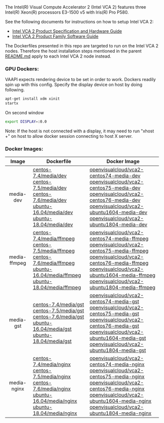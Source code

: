 The Intel(R) Visual Compute Accelerator 2 (Intel VCA 2) features three Intel(R) Xeon(R) processors E3-1500 v5 with Iris(R) Pro P580.    

See the following documents for instructions on how to setup Intel VCA 2: 
- [Intel VCA 2 Product Specification and Hardware Guide](https://www.intel.com/content/dam/support/us/en/documents/server-products/server-accessories/VCA2_HW_User_Guide.pdf)
- [Intel VCA 2 Product Family Software Guide](https://www.intel.com/content/dam/support/us/en/documents/server-products/server-accessories/VCA_SoftwareUserGuide.pdf)

The Dockerfiles presented in this repo are targeted to run on the Intel VCA 2 nodes. Therefore the host installation steps mentioned in the parent [README.md](../README.md) apply to each Intel VCA 2 node instead. 

### GPU Dockers:

VAAPI expects rendering device to be set in order to work. Dockers readily spin up with this config. Specify the display device on host by doing following.

```bash
apt-get install xdm xinit
startx
```

On second window
```bash
export DISPLAY=:0.0
```

Note: If the host is not connected with a display, it may need to run "xhost +" on host to allow docker session connecting to host X server.

### Docker Images:

|Image|Dockerfile|Docker Image|
|:-:|---|---|
|media-dev|[centos-7.4/media/dev](centos-7.4/media/dev)<br>[centos-7.5/media/dev](centos-7.5/media/dev)<br>[centos-7.6/media/dev](centos-7.6/media/dev)<br>[ubuntu-16.04/media/dev](ubuntu-16.04/media/dev)<br>[ubuntu-18.04/media/dev](ubuntu-18.04/media/dev)|[openvisualcloud/vca2-centos74-media-dev](https://hub.docker.com/r/openvisualcloud/vca2-centos74-media-dev)<br>[openvisualcloud/vca2-centos75-media-dev](https://hub.docker.com/r/openvisualcloud/vca2-centos75-media-dev)<br>[openvisualcloud/vca2-centos76-media-dev](https://hub.docker.com/r/openvisualcloud/vca2-centos76-media-dev)<br>[openvisualcloud/vca2-ubuntu1604-media-dev](https://hub.docker.com/r/openvisualcloud/vca2-ubuntu1604-media-dev)<br>[openvisualcloud/vca2-ubuntu1804-media-dev](https://hub.docker.com/r/openvisualcloud/vca2-ubuntu1804-media-dev)|
|media-ffmpeg|[centos-7.4/media/ffmpeg](centos-7.4/media/ffmpeg)<br>[centos-7.5/media/ffmpeg](centos-7.5/media/ffmpeg)<br>[centos-7.6/media/ffmpeg](centos-7.6/media/ffmpeg)<br>[ubuntu-16.04/media/ffmpeg](ubuntu-16.04/media/ffmpeg)<br>[ubuntu-18.04/media/ffmpeg](ubuntu-18.04/media/ffmpeg)|[openvisualcloud/vca2-centos74-media-ffmpeg](https://hub.docker.com/r/openvisualcloud/vca2-centos74-media-ffmpeg)<br>[openvisualcloud/vca2-centos75-media-ffmpeg](https://hub.docker.com/r/openvisualcloud/vca2-centos75-media-ffmpeg)<br>[openvisualcloud/vca2-centos76-media-ffmpeg](https://hub.docker.com/r/openvisualcloud/vca2-centos76-media-ffmpeg)<br>[openvisualcloud/vca2-ubuntu1604-media-ffmpeg](https://hub.docker.com/r/openvisualcloud/vca2-ubuntu1604-media-ffmpeg)<br>[openvisualcloud/vca2-ubuntu1804-media-ffmpeg](https://hub.docker.com/r/openvisualcloud/vca2-ubuntu1804-media-ffmpeg)|
|media-gst|[centos-7.4/media/gst](centos-7.4/media/gst)<br>[centos-7.5/media/gst](centos-7.5/media/gst)<br>[centos-7.6/media/gst](centos-7.6/media/gst)<br>[ubuntu-16.04/media/gst](ubuntu-16.04/media/gst)<br>[ubuntu-18.04/media/gst](ubuntu-18.04/media/gst)|[openvisualcloud/vca2-centos74-media-gst](https://hub.docker.com/r/openvisualcloud/vca2-centos74-media-gst)<br>[openvisualcloud/vca2-centos75-media-gst](https://hub.docker.com/r/openvisualcloud/vca2-centos75-media-gst)<br>[openvisualcloud/vca2-centos76-media-gst](https://hub.docker.com/r/openvisualcloud/vca2-centos76-media-gst)<br>[openvisualcloud/vca2-ubuntu1604-media-gst](https://hub.docker.com/r/openvisualcloud/vca2-ubuntu1604-media-gst)<br>[openvisualcloud/vca2-ubuntu1804-media-gst](https://hub.docker.com/r/openvisualcloud/vca2-ubuntu1804-media-gst)|
|media-nginx|[centos-7.4/media/nginx](centos-7.4/media/nginx)<br>[centos-7.5/media/nginx](centos-7.5/media/nginx)<br>[centos-7.6/media/nginx](centos-7.6/media/nginx)<br>[ubuntu-16.04/media/nginx](ubuntu-16.04/media/nginx)<br>[ubuntu-18.04/media/nginx](ubuntu-18.04/media/nginx)|[openvisualcloud/vca2-centos74-media-nginx](https://hub.docker.com/r/openvisualcloud/vca2-centos74-media-nginx)<br>[openvisualcloud/vca2-centos75-media-nginx](https://hub.docker.com/r/openvisualcloud/vca2-centos75-media-nginx)<br>[openvisualcloud/vca2-centos76-media-nginx](https://hub.docker.com/r/openvisualcloud/vca2-centos76-media-nginx)<br>[openvisualcloud/vca2-ubuntu1604-media-nginx](https://hub.docker.com/r/openvisualcloud/vca2-ubuntu1604-media-nginx)<br>[openvisualcloud/vca2-ubuntu1804-media-nginx](https://hub.docker.com/r/openvisualcloud/vca2-ubuntu1804-media-nginx)|

